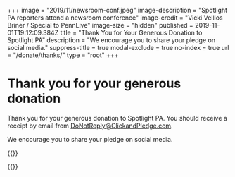 +++
image = "2019/11/newsroom-conf.jpeg"
image-description = "Spotlight PA reporters attend a newsroom conference"
image-credit = "Vicki Vellios Briner / Special to PennLive"
image-size = "hidden"
published = 2019-11-01T19:12:09.384Z
title = "Thank You for Your Generous Donation to Spotlight PA"
description = "We encourage you to share your pledge on social media."
suppress-title = true
modal-exclude = true
no-index = true
url = "/donate/thanks/"
type = "root"
+++
# Thank you for your generous donation

Thank you for your generous donation to Spotlight PA. You should receive a receipt by email from DoNotReply@ClickandPledge.com.

We encourage you to share your pledge on social media.

{{<donate-buttons>}}

{{<picture src="2019/11/newsroom-conf.jpeg" description="Spotlight PA reporters attend a newsroom conference" credit="Vicki Vellios Briner / Special to PennLive">}}